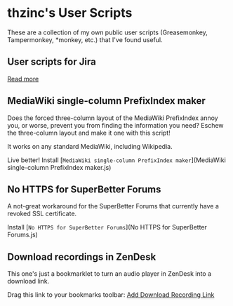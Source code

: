 thzinc's User Scripts
=====================

These are a collection of my own public user scripts (Greasemonkey, Tampermonkey, *monkey, etc.) that I've found useful.


User scripts for Jira
-----------------------------

[Read more](Jira)


MediaWiki single-column PrefixIndex maker
-----------------------------------------

Does the forced three-column layout of the MediaWiki PrefixIndex annoy you, or worse, prevent you from finding the information you need? Eschew the three-column layout and make it one with this script!

It works on any standard MediaWiki, including Wikipedia.

Live better! Install [`MediaWiki single-column PrefixIndex maker`](MediaWiki single-column PrefixIndex maker.js)


No HTTPS for SuperBetter Forums
-------------------------------

A not-great workaround for the SuperBetter Forums that currently have a revoked SSL certificate. 

Install [`No HTTPS for SuperBetter Forums`](No HTTPS for SuperBetter Forums.js)


Download recordings in ZenDesk
------------------------------

This one's just a bookmarklet to turn an audio player in ZenDesk into a download link.

Drag this link to your bookmarks toolbar: <a href="javascript:(function()%7B(function%20(%24)%20%7B%24('.audio.player%5Bdata-recording-url%5D').each(function%20(i%2C%20e)%20%7Bvar%20player%20%3D%20%24(e)%3Bvar%20url%20%3D%20player.data('recording-url')%3Bvar%20link%20%3D%20%24('%3Ca%20target%3D%22_blank%22%2F%3E').text('Download%20Recording').attr('href'%2C%20url)%3Bplayer.after(link)%3B%7D)%3B%7D(jQuery))%7D)()">Add Download Recording Link</a>
